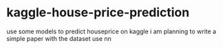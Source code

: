 # kaggle-house-price-prediction
use some models to predict houseprice on kaggle
i am planning to write a simple paper with the dataset
use nn

